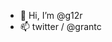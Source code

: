 - 👋 Hi, I’m @g12r
- 📫 twitter / @grantc

<!---
g12r/g12r is a ✨ special ✨ repository because its `README.md` (this file) appears on your GitHub profile.
You can click the Preview link to take a look at your changes.
--->

